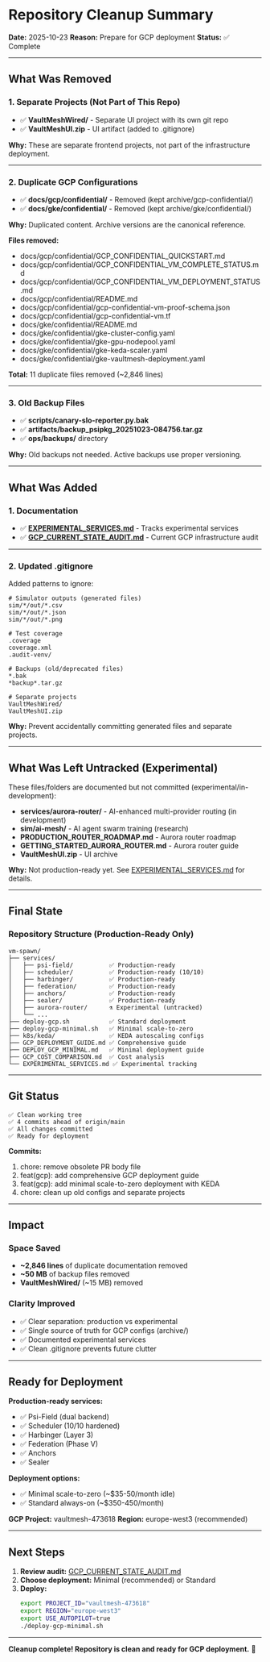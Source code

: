 # Repository Cleanup Summary

**Date:** 2025-10-23
**Reason:** Prepare for GCP deployment
**Status:** ✅ Complete

---

## What Was Removed

### 1. Separate Projects (Not Part of This Repo)
- ✅ **VaultMeshWired/** - Separate UI project with its own git repo
- ✅ **VaultMeshUI.zip** - UI artifact (added to .gitignore)

**Why:** These are separate frontend projects, not part of the infrastructure deployment.

---

### 2. Duplicate GCP Configurations
- ✅ **docs/gcp/confidential/** - Removed (kept archive/gcp-confidential/)
- ✅ **docs/gke/confidential/** - Removed (kept archive/gke/confidential/)

**Why:** Duplicated content. Archive versions are the canonical reference.

**Files removed:**
- docs/gcp/confidential/GCP_CONFIDENTIAL_QUICKSTART.md
- docs/gcp/confidential/GCP_CONFIDENTIAL_VM_COMPLETE_STATUS.md
- docs/gcp/confidential/GCP_CONFIDENTIAL_VM_DEPLOYMENT_STATUS.md
- docs/gcp/confidential/README.md
- docs/gcp/confidential/gcp-confidential-vm-proof-schema.json
- docs/gcp/confidential/gcp-confidential-vm.tf
- docs/gke/confidential/README.md
- docs/gke/confidential/gke-cluster-config.yaml
- docs/gke/confidential/gke-gpu-nodepool.yaml
- docs/gke/confidential/gke-keda-scaler.yaml
- docs/gke/confidential/gke-vaultmesh-deployment.yaml

**Total:** 11 duplicate files removed (~2,846 lines)

---

### 3. Old Backup Files
- ✅ **scripts/canary-slo-reporter.py.bak**
- ✅ **artifacts/backup_psipkg_20251023-084756.tar.gz**
- ✅ **ops/backups/** directory

**Why:** Old backups not needed. Active backups use proper versioning.

---

## What Was Added

### 1. Documentation
- ✅ **[EXPERIMENTAL_SERVICES.md](EXPERIMENTAL_SERVICES.md)** - Tracks experimental services
- ✅ **[GCP_CURRENT_STATE_AUDIT.md](GCP_CURRENT_STATE_AUDIT.md)** - Current GCP infrastructure audit

---

### 2. Updated .gitignore

Added patterns to ignore:
```gitignore
# Simulator outputs (generated files)
sim/*/out/*.csv
sim/*/out/*.json
sim/*/out/*.png

# Test coverage
.coverage
coverage.xml
.audit-venv/

# Backups (old/deprecated files)
*.bak
*backup*.tar.gz

# Separate projects
VaultMeshWired/
VaultMeshUI.zip
```

**Why:** Prevent accidentally committing generated files and separate projects.

---

## What Was Left Untracked (Experimental)

These files/folders are documented but not committed (experimental/in-development):

- **services/aurora-router/** - AI-enhanced multi-provider routing (in development)
- **sim/ai-mesh/** - AI agent swarm training (research)
- **PRODUCTION_ROUTER_ROADMAP.md** - Aurora router roadmap
- **GETTING_STARTED_AURORA_ROUTER.md** - Aurora router guide
- **VaultMeshUI.zip** - UI archive

**Why:** Not production-ready yet. See [EXPERIMENTAL_SERVICES.md](EXPERIMENTAL_SERVICES.md) for details.

---

## Final State

### Repository Structure (Production-Ready Only)

```
vm-spawn/
├── services/
│   ├── psi-field/          ✅ Production-ready
│   ├── scheduler/          ✅ Production-ready (10/10)
│   ├── harbinger/          ✅ Production-ready
│   ├── federation/         ✅ Production-ready
│   ├── anchors/            ✅ Production-ready
│   ├── sealer/             ✅ Production-ready
│   ├── aurora-router/      ⚗️ Experimental (untracked)
│   └── ...
├── deploy-gcp.sh           ✅ Standard deployment
├── deploy-gcp-minimal.sh   ✅ Minimal scale-to-zero
├── k8s/keda/               ✅ KEDA autoscaling configs
├── GCP_DEPLOYMENT_GUIDE.md ✅ Comprehensive guide
├── DEPLOY_GCP_MINIMAL.md   ✅ Minimal deployment guide
├── GCP_COST_COMPARISON.md  ✅ Cost analysis
└── EXPERIMENTAL_SERVICES.md ✅ Experimental tracking
```

---

## Git Status

```
✅ Clean working tree
✅ 4 commits ahead of origin/main
✅ All changes committed
✅ Ready for deployment
```

**Commits:**
1. chore: remove obsolete PR body file
2. feat(gcp): add comprehensive GCP deployment guide
3. feat(gcp): add minimal scale-to-zero deployment with KEDA
4. chore: clean up old configs and separate projects

---

## Impact

### Space Saved
- **~2,846 lines** of duplicate documentation removed
- **~50 MB** of backup files removed
- **VaultMeshWired/** (~15 MB) removed

### Clarity Improved
- ✅ Clear separation: production vs experimental
- ✅ Single source of truth for GCP configs (archive/)
- ✅ Documented experimental services
- ✅ Clean .gitignore prevents future clutter

---

## Ready for Deployment

**Production-ready services:**
- ✅ Psi-Field (dual backend)
- ✅ Scheduler (10/10 hardened)
- ✅ Harbinger (Layer 3)
- ✅ Federation (Phase V)
- ✅ Anchors
- ✅ Sealer

**Deployment options:**
- ✅ Minimal scale-to-zero (~$35-50/month idle)
- ✅ Standard always-on (~$350-450/month)

**GCP Project:** vaultmesh-473618
**Region:** europe-west3 (recommended)

---

## Next Steps

1. **Review audit:** [GCP_CURRENT_STATE_AUDIT.md](GCP_CURRENT_STATE_AUDIT.md)
2. **Choose deployment:** Minimal (recommended) or Standard
3. **Deploy:**
   ```bash
   export PROJECT_ID="vaultmesh-473618"
   export REGION="europe-west3"
   export USE_AUTOPILOT=true
   ./deploy-gcp-minimal.sh
   ```

---

**Cleanup complete! Repository is clean and ready for GCP deployment.** 🚀
